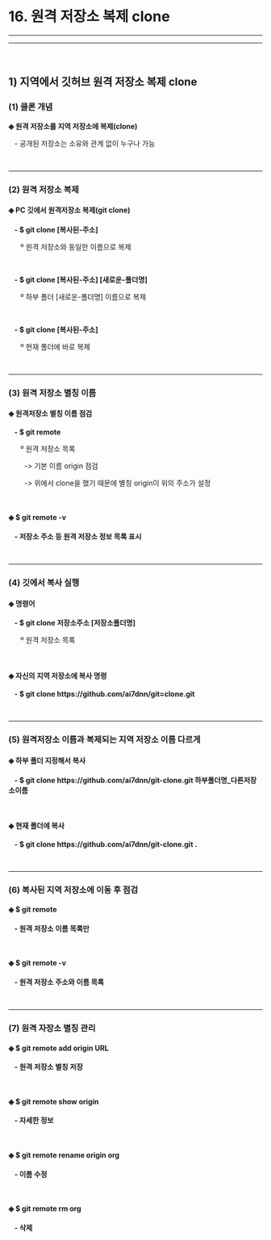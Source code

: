 <h1>16. 원격 저장소 복제 clone</h1><hr><hr><br>

<h2>1) 지역에서 깃허브 원격 저장소 복제 clone</h2>

<h3>(1) 클론 개념</h3>
<p><b>◈ 원격 저장소를 지역 저장소에 복제(clone)</b></p>
<p>&nbsp&nbsp - 공개된 저장소는 소유와 관계 없이 누구나 가능</p>
<br><hr>
<h3>(2) 원격 저장소 복제</h3>
<h4>◈ PC 깃에서 원격저장소 복제(git clone)</h4>
<p>&nbsp&nbsp <b>- $ git clone [복사된-주소]</b></p>
<p>&nbsp&nbsp&nbsp&nbsp&nbsp º 원격 저장소와 동일한 이름으로 복제</p>
<br>
<p>&nbsp&nbsp <b>- $ git clone [복사된-주소] [새로운-폴더명]</b></p>
<p>&nbsp&nbsp&nbsp&nbsp&nbsp º 하부 폴더 [새로운-폴더명] 이름으로 복제</p>
<br>
<p>&nbsp&nbsp <b>- $ git clone [복사된-주소]</b></p>
<p>&nbsp&nbsp&nbsp&nbsp&nbsp º 현재 폴더에 바로 복제</p>
<br><hr>
<h3>(3) 원격 저장소 별칭 이름</h3>
<h4>◈ 원격저장소 별칭 이름 점검</h4>
<p>&nbsp&nbsp <b>- $ git remote</b></p>
<p>&nbsp&nbsp&nbsp&nbsp&nbsp º 원격 저장소 목록</p>
<p>&nbsp&nbsp&nbsp&nbsp&nbsp&nbsp&nbsp -> 기본 이름 origin 점검</p>
<p>&nbsp&nbsp&nbsp&nbsp&nbsp&nbsp&nbsp -> 위에서 clone을 했기 때문에 별칭 origin이 위의 주소가 설정</p>
<br>
<h4>◈ $ git remote -v</h4>
<p>&nbsp&nbsp <b>- 저장소 주소 등 원격 저장소 정보 목록 표시</b></p>
<br><hr>
<h3>(4) 깃에서 복사 실행</h3>
<h4>◈ 명령어</h4>
<p>&nbsp&nbsp <b>- $ git clone 저장소주소 [저장소폴더명]</b></p>
<p>&nbsp&nbsp&nbsp&nbsp&nbsp º 원격 저장소 목록</p>
<br>
<h4>◈ 자신의 지역 저장소에 복사 명령</h4>
<p>&nbsp&nbsp <b>- $ git clone https://github.com/ai7dnn/git=clone.git</b></p>
<br><hr>
<h3>(5) 원격저장소 이름과 복제되는 지역 저장소 이름 다르게</h3>
<h4>◈ 하부 폴더 지정해서 복사</h4>
<p>&nbsp&nbsp <b>- $ git clone https://github.com/ai7dnn/git-clone.git 하부폴더명_다른저장소이름</b></p>
<br>
<h4>◈ 현재 폴더에 복사</h4>
<p>&nbsp&nbsp <b>- $ git clone https://github.com/ai7dnn/git-clone.git .</b></p>
<br><hr>
<h3>(6) 복사된 지역 저장소에 이동 후 점검</h3>
<h4>◈ $ git remote</h4>
<p>&nbsp&nbsp <b>- 원격 저장소 이름 목록만</b></p>
<br>
<h4>◈ $ git remote -v</h4>
<p>&nbsp&nbsp <b>- 원격 저장소 주소와 이름 목록</b></p>
<br><hr>
<h3>(7) 원격 자장소 별칭 관리</h3>
<h4>◈ $ git remote add origin URL</h4>
<p>&nbsp&nbsp <b>- 원격 저장소 별칭 저장</b></p>
<br>
<h4>◈ $ git remote show origin</h4>
<p>&nbsp&nbsp <b>- 자세한 정보</b></p>
<br>
<h4>◈ $ git remote rename origin org</h4>
<p>&nbsp&nbsp <b>- 이름 수정</b></p>
<br>
<h4>◈ $ git remote rm org</h4>
<p>&nbsp&nbsp <b>- 삭제</b></p>
<br>
